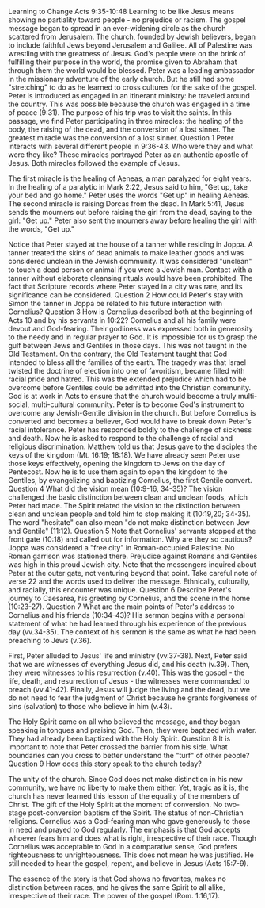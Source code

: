 Learning to Change
Acts 9:35-10:48
Learning to be like Jesus means showing no partiality toward people - no prejudice or racism.
The gospel message began to spread in an ever-widening circle as the church scattered from Jerusalem. The church, founded by Jewish believers, began to include faithful Jews beyond Jerusalem and Galilee. All of Palestine was wrestling with the greatness of Jesus. God's people were on the brink of fulfilling their purpose in the world, the promise given to Abraham that through them the world would be blessed. Peter was a leading ambassador in the missionary adventure of the early church. But he still had some "stretching" to do as he learned to cross cultures for the sake of the gospel.
Peter is introduced as engaged in an itinerant ministry: he traveled around the country. This was possible because the church was engaged in a time of peace (9:31). The purpose of his trip was to visit the saints.
In this passage, we find Peter participating in three miracles: the healing of the body, the raising of the dead, and the conversion of a lost sinner. The greatest miracle was the conversion of a lost sinner.
Question 1
Peter interacts with several different people in 9:36-43. Who were they and what were they like?
These miracles portrayed Peter as an authentic apostle of Jesus. Both miracles followed the example of Jesus.

The first miracle is the healing of Aeneas, a man paralyzed for eight years. In the healing of a paralytic in Mark 2:22, Jesus said to him, "Get up, take your bed and go home." Peter uses the words "Get up" in healing Aeneas.
The second miracle is raising Dorcas from the dead. In Mark 5:41, Jesus sends the mourners out before raising the girl from the dead, saying to the girl: "Get up." Peter also sent the mourners away before healing the girl with the words, "Get up."

Notice that Peter stayed at the house of a tanner while residing in Joppa. A tanner treated the skins of dead animals to make leather goods and was considered unclean in the Jewish community. It was considered "unclean" to touch a dead person or animal if you were a Jewish man. Contact with a tanner without elaborate cleansing rituals would have been prohibited. The fact that Scripture records where Peter stayed in a city was rare, and its significance can be considered.
Question 2
How could Peter's stay with Simon the tanner in Joppa be related to his future interaction with Cornelius?
Question 3
How is Cornelius described both at the beginning of Acts 10 and by his servants in 10:22?
Cornelius and all his family were devout and God-fearing. Their godliness was expressed both in generosity to the needy and in regular prayer to God.
It is impossible for us to grasp the gulf between Jews and Gentiles in those days. This was not taught in the Old Testament. On the contrary, the Old Testament taught that God intended to bless all the families of the earth. The tragedy was that Israel twisted the doctrine of election into one of favoritism, became filled with racial pride and hatred. This was the extended prejudice which had to be overcome before Gentiles could be admitted into the Christian community. God is at work in Acts to ensure that the church would become a truly multi-social, multi-cultural community. Peter is to become God's instrument to overcome any Jewish-Gentile division in the church.
But before Cornelius is converted and becomes a believer, God would have to break down Peter's racial intolerance.
Peter has responded boldly to the challenge of sickness and death. Now he is asked to respond to the challenge of racial and religious discrimination. Matthew told us that Jesus gave to the disciples the keys of the kingdom (Mt. 16:19; 18:18). We have already seen Peter use those keys effectively, opening the kingdom to Jews on the day of Pentecost. Now he is to use them again to open the kingdom to the Gentiles, by evangelizing and baptizing Cornelius, the first Gentile convert.
Question 4
What did the vision mean (10:9-16, 34-35)?
The vision challenged the basic distinction between clean and unclean foods, which Peter had made. The Spirit related the vision to the distinction between clean and unclean people and told him to stop making it (10:19,20; 34-35). The word "hesitate" can also mean "do not make distinction between Jew and Gentile" (11:12).
Question 5
Note that Cornelius' servants stopped at the front gate (10:18) and called out for information. Why are they so cautious?
Joppa was considered a "free city" in Roman-occupied Palestine. No Roman garrison was stationed there. Prejudice against Romans and Gentiles was high in this proud Jewish city. Note that the messengers inquired about Peter at the outer gate, not venturing beyond that point. Take careful note of verse 22 and the words used to deliver the message. Ethnically, culturally, and racially, this encounter was unique.
Question 6
Describe Peter's journey to Caesarea, his greeting by Cornelius, and the scene in the home (10:23-27).
Question 7
What are the main points of Peter's address to Cornelius and his friends (10:34-43)?
His sermon begins with a personal statement of what he had learned through his experience of the previous day (vv.34-35). The context of his sermon is the same as what he had been preaching to Jews (v.36).

First, Peter alluded to Jesus' life and ministry (vv.37-38).
Next, Peter said that we are witnesses of everything Jesus did, and his death (v.39).
Then, they were witnesses to his resurrection (v.40).
This was the gospel - the life, death, and resurrection of Jesus - the witnesses were commanded to preach (vv.41-42).
Finally, Jesus will judge the living and the dead, but we do not need to fear the judgment of Christ because he grants forgiveness of sins (salvation) to those who believe in him (v.43).

The Holy Spirit came on all who believed the message, and they began speaking in tongues and praising God. Then, they were baptized with water. They had already been baptized with the Holy Spirit.
Question 8
It is important to note that Peter crossed the barrier from his side. What boundaries can you cross to better understand the "turf" of other people?
Question 9
How does this story speak to the church today?

The unity of the church. Since God does not make distinction in his new community, we have no liberty to make them either. Yet, tragic as it is, the church has never learned this lesson of the equality of the members of Christ.
The gift of the Holy Spirit at the moment of conversion. No two-stage post-conversion baptism of the Spirit.
The status of non-Christian religions. Cornelius was a God-fearing man who gave generously to those in need and prayed to God regularly. The emphasis is that God accepts whoever fears him and does what is right, irrespective of their race. Though Cornelius was acceptable to God in a comparative sense, God prefers righteousness to unrighteousness. This does not mean he was justified. He still needed to hear the gospel, repent, and believe in Jesus (Acts 15:7-9).

The essence of the story is that God shows no favorites, makes no distinction between races, and he gives the same Spirit to all alike, irrespective of their race.
The power of the gospel (Rom. 1:16,17).
